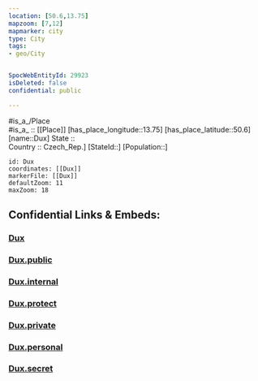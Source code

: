 ```yaml
---
location: [50.6,13.75] 
mapzoom: [7,12] 
mapmarker: city 
type: City
tags:
- geo/City


SpocWebEntityId: 29923
isDeleted: false
confidential: public

---
```

#is_a_/Place  
#is_a_ :: [[Place]] 
[has_place_longitude::13.75] 
[has_place_latitude::50.6] 
[name::Dux] 
State ::  
Country :: Czech_Rep.] 
[StateId::] 
[Population::] 



```leaflet
id: Dux
coordinates: [[Dux]] 
markerFile: [[Dux]] 
defaultZoom: 11 
maxZoom: 18
```


## Confidential Links & Embeds: 

### [Dux](/_Standards/Earth/Continent/Europe/Europe~Central/Czech_Republic/regions~Czech_Republic/Ústecký/City/Dux.md) 

### [Dux.public](/_public/Earth/Continent/Europe/Europe~Central/Czech_Republic/regions~Czech_Republic/Ústecký/City/Dux.public.md) 

### [Dux.internal](/_internal/Earth/Continent/Europe/Europe~Central/Czech_Republic/regions~Czech_Republic/Ústecký/City/Dux.internal.md) 

### [Dux.protect](/_protect/Earth/Continent/Europe/Europe~Central/Czech_Republic/regions~Czech_Republic/Ústecký/City/Dux.protect.md) 

### [Dux.private](/_private/Earth/Continent/Europe/Europe~Central/Czech_Republic/regions~Czech_Republic/Ústecký/City/Dux.private.md) 

### [Dux.personal](/_personal/Earth/Continent/Europe/Europe~Central/Czech_Republic/regions~Czech_Republic/Ústecký/City/Dux.personal.md) 

### [Dux.secret](/_secret/Earth/Continent/Europe/Europe~Central/Czech_Republic/regions~Czech_Republic/Ústecký/City/Dux.secret.md)

